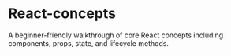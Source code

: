 # React-concepts
A beginner-friendly walkthrough of core React concepts including components, props, state, and lifecycle methods. 
